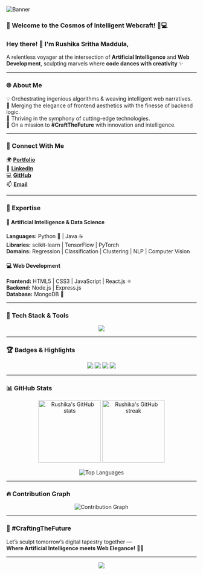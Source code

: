 <!-- 🌌 Welcome Banner -->
![Banner](https://capsule-render.vercel.app/api?type=waving&color=0:2b1055,100:7597de&height=220&section=header&text=Rushika%20Sritha%20Maddula%20🌌&fontSize=38&fontColor=ffffff&fontAlignY=35)

### 🌌 Welcome to the Cosmos of Intelligent Webcraft! 🚀💻

### Hey there! 👋 I'm **Rushika Sritha Maddula**,  
A relentless voyager at the intersection of **Artificial Intelligence** and **Web Development**, sculpting marvels where **code dances with creativity** ✨

---

### 🌐 About Me
💡 Orchestrating ingenious algorithms & weaving intelligent web narratives.  
🚀 Merging the elegance of frontend aesthetics with the finesse of backend logic.  
🌟 Thriving in the symphony of cutting-edge technologies.  
🎯 On a mission to **#CraftTheFuture** with innovation and intelligence.

---

### 🔗 Connect With Me
🌍 [**Portfolio**](https://rushikasrithamaddula11.github.io/portfolio/)  
💼 [**LinkedIn**](https://www.linkedin.com/in/rushika-sritha-maddula-340924286/)  
💻 [**GitHub**](https://github.com/rushikasrithamaddula11)  
📫 [**Email**](mailto:rushikasrithamaddula11@gmail.com)

---

### 🧠 Expertise

#### 🤖 Artificial Intelligence & Data Science
**Languages:** Python 🐍 | Java ☕  
**Libraries:** scikit-learn | TensorFlow | PyTorch  
**Domains:** Regression | Classification | Clustering | NLP | Computer Vision  

#### 💻 Web Development
**Frontend:** HTML5 | CSS3 | JavaScript | React.js ⚛️  
**Backend:** Node.js | Express.js  
**Database:** MongoDB 🍃  

---

### 🧰 Tech Stack & Tools
<p align="center">
  <img src="https://skillicons.dev/icons?i=python,java,tensorflow,pytorch,html,css,js,react,nodejs,express,mongodb,git,github,vscode,figma&perline=8" />
</p>

---

### 🏆 Badges & Highlights

<p align="center">
  <img src="https://img.shields.io/badge/AI%20Engineer-%F0%9F%A4%96-blueviolet?style=for-the-badge" />
  <img src="https://img.shields.io/badge/Web%20Developer-%F0%9F%92%BB-brightgreen?style=for-the-badge" />
  <img src="https://img.shields.io/badge/Open%20Source%20Lover-%F0%9F%8C%9F-yellow?style=for-the-badge" />
  <img src="https://img.shields.io/badge/Innovator-%F0%9F%9A%80-red?style=for-the-badge" />
</p>

---

### 📊 GitHub Stats

<p align="center">
  <img src="https://github-readme-stats.vercel.app/api?username=rushikasrithamaddula11&show_icons=true&theme=tokyonight" alt="Rushika's GitHub stats" height="165" />
  <img src="https://github-readme-streak-stats.herokuapp.com/?user=rushikasrithamaddula11&theme=tokyonight" alt="Rushika's GitHub streak" height="165" />
</p>

<p align="center">
  <img src="https://github-readme-stats.vercel.app/api/top-langs/?username=rushikasrithamaddula11&layout=compact&theme=tokyonight" alt="Top Languages" />
</p>

---

### 🔥 Contribution Graph

<p align="center">
  <img src="https://github-readme-activity-graph.vercel.app/graph?username=rushikasrithamaddula11&theme=tokyo-night" alt="Contribution Graph" />
</p>

---

### 🎨 #CraftingTheFuture  
Let’s sculpt tomorrow’s digital tapestry together —  
**Where Artificial Intelligence meets Web Elegance!** 🚀✨

---

<!-- 🛠️ Footer -->
<p align="center">
  <img src="https://capsule-render.vercel.app/api?type=waving&color=0:7597de,100:2b1055&height=120&section=footer" />
</p>

